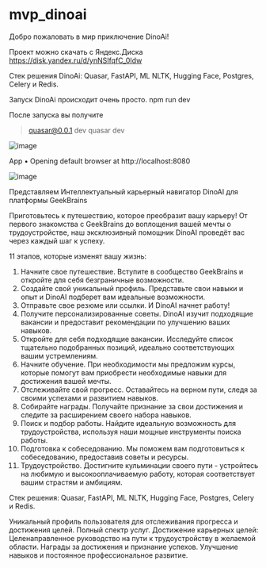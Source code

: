 # mvp_dinoai

Добро пожаловать в мир приключение DinoAi!

Проект можно скачать с Яндекс.Диска https://disk.yandex.ru/d/ynNSIfqfC_0Idw

Стек решения DinoAi: Quasar, FastAPI, ML NLTK, Hugging Face, Postgres, Celery и Redis.

Запуск DinoAi происходит очень просто.
npm run dev

После запуска вы получите
> quasar@0.0.1 dev
> quasar dev


![image](https://github.com/NadiaGallini/mvp_dinoai/assets/52111855/0cc9ee8f-ba29-42f1-b806-48733c1e0300)


 App • Opening default browser at http://localhost:8080

![image](https://github.com/NadiaGallini/mvp_dinoai/assets/52111855/21e40ae3-5b2b-46e8-aa85-3c912ce042eb)

Представляем Интеллектуальный карьерный навигатор DinoAI  для платформы GeekBrains

Приготовьтесь к путешествию, которое преобразит вашу карьеру! От первого знакомства с GeekBrains до воплощения вашей мечты о трудоустройстве, наш эксклюзивный помощник DinoAI проведёт вас через каждый шаг к успеху.

11 этапов, которые изменят вашу жизнь:

1. Начните свое путешествие. Вступите в сообщество GeekBrains и откройте для себя безграничные возможности.
2. Создайте свой уникальный профиль. Представьте свои навыки и опыт и DinoAI  подберет вам идеальные возможности.
3. Отправьте свое резюме или ссылки. И DinoAI  начнет работу!
4. Получите персонализированные советы. DinoAI  изучит подходящие вакансии и предоставит рекомендации по улучшению ваших навыков.
5. Откройте для себя подходящие вакансии. Исследуйте список тщательно подобранных позиций, идеально соответствующих вашим устремлениям.
6. Начните обучение. При необходимости мы предложим курсы, которые помогут вам приобрести необходимые навыки для достижения вашей мечты.
7. Отслеживайте свой прогресс. Оставайтесь на верном пути, следя за своими успехами и развитием навыков.
8. Собирайте награды. Получайте признание за свои достижения и следите за расширением своего набора навыков.
9. Поиск и подбор работы. Найдите идеальную возможность для трудоустройства, используя наши мощные инструменты поиска работы.
10. Подготовка к собеседованию. Мы поможем вам подготовиться к собеседованию, предоставив советы и ресурсы.
11. Трудоустройство. Достигните кульминации своего пути - устройтесь на любимую и высокооплачиваемую работу, которая соответствует вашим страстям и амбициям.

Стек решения: Quasar, FastAPI, ML NLTK, Hugging Face, Postgres, Celery и Redis.

Уникальный профиль пользователя для отслеживания прогресса и достижения целей.
Полный спектр услуг.
Достижение карьерных целей:
Целенаправленное руководство на пути к трудоустройству в желаемой области.
Награды за достижения и признание успехов.
Улучшение навыков и постоянное профессиональное развитие.


